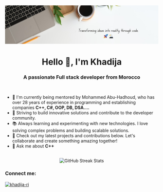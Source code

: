 <!--Banner-->
![Banner Image](./banner-1.jpg)


<h1 align="center">Hello 👋, I'm Khadija</h1>
<h3 align="center">A passionate Full stack developer from Morocco</h3>
<br>

- 🚀 I'm currently being mentored by Mohammed Abu-Hadhoud, who has over 28 years of experience in programming and establishing companies **C++, C#, OOP, DB, DSA....**
- 🎯 Striving to build innovative solutions and contribute to the developer community.
- 📚 Always learning and experimenting with new technologies. I love solving complex problems and building scalable solutions.
- 📝 Check out my latest projects and contributions below. Let's collaborate and create something amazing together!
- 💬 Ask me about **C++**

<br>
<div align="center">
  <img src="https://github-readme-streak-stats.herokuapp.com/?user=khadijari" alt="GitHub Streak Stats">
</div>

<h3 align="left">Connect me:</h3>

<p align="left">
<a href="https://www.linkedin.com/in/khadija-ri-67269a294/" target="blank"><img align="center" src="https://raw.githubusercontent.com/rahuldkjain/github-profile-readme-generator/master/src/images/icons/Social/linked-in-alt.svg" alt="khadija-ri" height="30" width="40" /></a>
</p>



